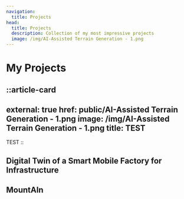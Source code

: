 ```yaml
---
navigation:
  title: Projects
head:
  title: Projects
  description: Collection of my most impressive projects
  image: /img/AI-Assisted Terrain Generation - 1.png
---
```


# My Projects

::article-card
---
external: true
href: public/AI-Assisted Terrain Generation - 1.png
image: /img/AI-Assisted Terrain Generation - 1.png
title: TEST
---
TEST
::


## Digital Twin of a Smart Mobile Factory for Infrastructure

## MountAIn
